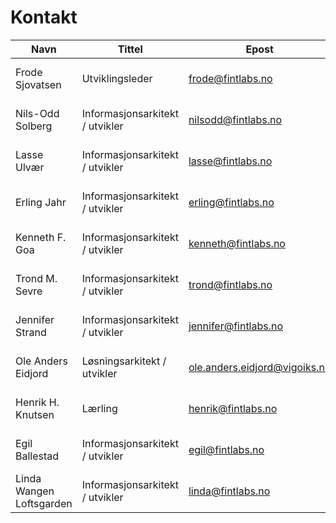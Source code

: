 # Kontakt

| Navn                     | Tittel                          | Epost                         | Mobil      |
|--------------------------|---------------------------------|-------------------------------|------------|
| Frode Sjovatsen          | Utviklingsleder                 | frode@fintlabs.no             | 908 82 080 |
| Nils-Odd Solberg         | Informasjonsarkitekt / utvikler | nilsodd@fintlabs.no           | 928 64 467 |
| Lasse Ulvær              | Informasjonsarkitekt / utvikler | lasse@fintlabs.no             | 480 35 871 |
| Erling Jahr              | Informasjonsarkitekt / utvikler | erling@fintlabs.no            | 413 55 262 |
| Kenneth F. Goa           | Informasjonsarkitekt / utvikler | kenneth@fintlabs.no           | 920 43 542 |
| Trond M. Sevre           | Informasjonsarkitekt / utvikler | trond@fintlabs.no             | 984 51 020 |
| Jennifer Strand          | Informasjonsarkitekt / utvikler | jennifer@fintlabs.no          | 980 98 680 |
| Ole Anders Eidjord       | Løsningsarkitekt / utvikler     | ole.anders.eidjord@vigoiks.no | 959 72 925 |
| Henrik H. Knutsen        | Lærling                         | henrik@fintlabs.no            | 453 71 585 |
| Egil Ballestad           | Informasjonsarkitekt / utvikler | egil@fintlabs.no              | 414 13 836 |
| Linda Wangen Loftsgarden | Informasjonsarkitekt / utvikler | linda@fintlabs.no             | 909 89 333 |
